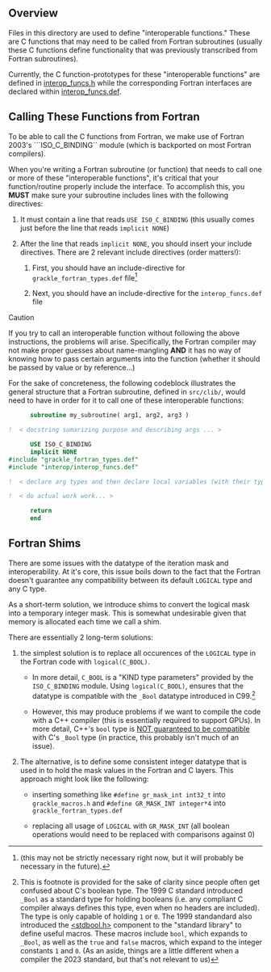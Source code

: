 ## Overview

Files in this directory are used to define "interoperable functions." These are C functions that may need to be called from Fortran subroutines (usually these C functions define functionality that was previously transcribed from Fortran subroutines).

Currently, the C function-prototypes for these "interoperable functions" are defined in [interop_funcs.h](./interop_funcs.h) while the corresponding Fortran interfaces are declared within [interop_funcs.def](./interop_funcs.def).

## Calling These Functions from Fortran

To be able to call the C functions from Fortran, we make use of Fortran 2003's ```ISO_C_BINDING`` module (which is backported on most Fortran compilers).

When you're writing a Fortran subroutine (or function) that needs to call one or more of these "interoperable functions", it's critical that your function/routine properly include the interface. To accomplish this, you **MUST** make sure your subroutine includes lines with the following directives:

1. It must contain a line that reads ``USE ISO_C_BINDING`` (this usually comes just before the line that reads ``implicit NONE``)

2. After the line that reads ``implicit NONE``, you should insert your include directives. There are 2 relevant include directives (order matters!):

   1. First, you should have an include-directive for ``grackle_fortran_types.def`` file[^1]

   2. Next, you should have an include-directive for the ``interop_funcs.def`` file

> [!CAUTION]
> If you try to call an interoperable function without following the above instructions, the problems will arise. Specifically, the Fortran compiler may not make proper guesses about name-mangling **AND** it has no way of knowing how to pass certain arguments into the function (whether it should be passed by value or by reference...)

For the sake of concreteness, the following codeblock illustrates the general structure that a Fortran subroutine, defined in `src/clib/`, would need to have in order for it to call one of these interoperable functions:

```fortran
      subroutine my_subroutine( arg1, arg2, arg3 )

!  < docstring sumarizing purpose and describing args ... >

      USE ISO_C_BINDING
      implicit NONE
#include "grackle_fortran_types.def"
#include "interop/interop_funcs.def"

!  < declare arg types and then declare local variables (with their types) ... >

!  < do actual work work... >

      return
      end
```


## Fortran Shims

There are some issues with the datatype of the iteration mask and interoperability. At it's core, this issue boils down to the fact that the Fortran doesn't guarantee any compatibility between its default ``LOGICAL`` type and any C type.

As a short-term solution, we introduce shims to convert the logical mask into a temporary integer mask. This is somewhat undesirable given that memory is allocated each time we call a shim.

There are essentially 2 long-term solutions:

1. the simplest solution is to replace all occurences of the ``LOGICAL`` type in the Fortran code with ``logical(C_BOOL)``.

   - In more detail, ``C_BOOL`` is a "KIND type parameters"  provided by the ``ISO_C_BINDING`` module. Using ``logical(C_BOOL)``, ensures that the datatype is compatible with the ``_Bool`` datatype introduced in C99.[^2]

   - However, this may produce problems if we want to compile the code with a C++ compiler (this is essentially required to support GPUs). In more detail, C++'s ``bool`` type is [NOT guaranteed to be compatible](https://stackoverflow.com/q/40020423) with C's ``_Bool`` type (in practice, this probably isn't much of an issue).

2. The alternative, is to define some consistent integer datatype that is used in to hold the mask values in the Fortran and C layers. This approach might look like the following:

   - inserting something like ``#define gr_mask_int int32_t`` into ``grackle_macros.h`` and ``#define GR_MASK_INT integer*4`` into ``grackle_fortran_types.def``

   - replacing all usage of ``LOGICAL`` with ``GR_MASK_INT`` (all boolean operations would need to be replaced with comparisons against 0)

[^1]: (this may not be strictly necessary right now, but it will probably be necessary in the future).

[^2]: This is footnote is provided for the sake of clarity since people often get confused about C's boolean type. The 1999 C standard introduced ``_Bool`` as a standard type for holding booleans (i.e. any compliant C compiler always defines this type, even when no headers are included). The type is only capable of holding ``1`` or ``0``. The 1999 standandard also introduced the [<stdbool.h>](https://en.cppreference.com/w/c/types/boolean) component to the "standard library" to define useful macros. These macros include ``bool``, which expands to ``_Bool``, as well as the ``true`` and ``false`` macros, which expand to the integer constants ``1`` and ``0``. (As an aside, things are a little different when a compiler the 2023 standard, but that's not relevant to us)